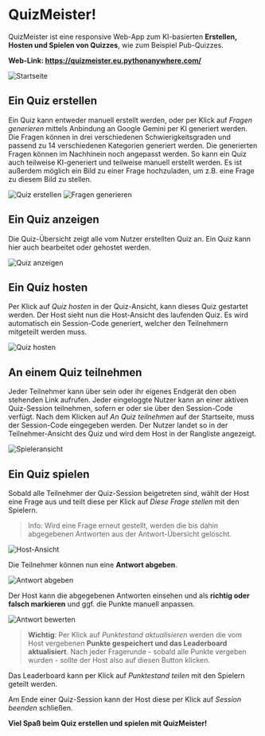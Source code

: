 # QuizMeister!

QuizMeister ist eine responsive Web-App zum KI-basierten **Erstellen, Hosten und Spielen von Quizzes**, wie zum Beispiel Pub-Quizzes.

**Web-Link: https://quizmeister.eu.pythonanywhere.com/**

![Startseite](/docu/home.png)

## Ein Quiz erstellen

Ein Quiz kann entweder manuell erstellt werden, oder per Klick auf _Fragen generieren_ mittels Anbindung an Google Gemini per KI generiert werden. Die Fragen können in drei verschiedenen Schwierigkeitsgraden und passend zu 14 verschiedenen Kategorien generiert werden. Die generierten Fragen können im Nachhinein noch angepasst werden. So kann ein Quiz auch teilweise KI-generiert und teilweise manuell erstellt werden. Es ist außerdem möglich ein Bild zu einer Frage hochzuladen, um z.B. eine Frage zu diesem Bild zu stellen.

![Quiz erstellen](/docu/Quiz_erstellen.png)
![Fragen generieren](/docu/Fragen_generieren.png)

## Ein Quiz anzeigen

Die Quiz-Übersicht zeigt alle vom Nutzer erstellten Quiz an. Ein Quiz kann hier auch bearbeitet oder gehostet werden.

![Quiz anzeigen](/docu/Quiz_anzeigen.png)

## Ein Quiz hosten

Per Klick auf _Quiz hosten_ in der Quiz-Ansicht, kann dieses Quiz gestartet werden. Der Host sieht nun die Host-Ansicht des laufenden Quiz. Es wird automatisch ein Session-Code generiert, welcher den Teilnehmern mitgeteilt werden muss.

![Quiz hosten](/docu/Quiz_hosten.png)

## An einem Quiz teilnehmen

Jeder Teilnehmer kann über sein oder ihr eigenes Endgerät den oben stehenden Link aufrufen. Jeder eingeloggte Nutzer kann an einer aktiven Quiz-Session teilnehmen, sofern er oder sie über den Session-Code verfügt. Nach dem Klicken auf _An Quiz teilnehmen_ auf der Startseite, muss der Session-Code eingegeben werden. Der Nutzer landet so in der Teilnehmer-Ansicht des Quiz und wird dem Host in der Rangliste angezeigt.

![Spieleransicht](/docu/Quiz_spielen_Spieler.png)

## Ein Quiz spielen

Sobald alle Teilnehmer der Quiz-Session beigetreten sind, wählt der Host eine Frage aus und teilt diese per Klick auf _Diese Frage stellen_ mit den Spielern.

> Info: Wird eine Frage erneut gestellt, werden die bis dahin abgegebenen Antworten aus der Antwort-Übersicht gelöscht.

![Host-Ansicht](/docu/Quiz_spielen_Host.png)

Die Teilnehmer können nun eine **Antwort abgeben**.

![Antwort abgeben](/docu/Quiz_spielen_Spieler_2.png)

Der Host kann die abgegebenen Antworten einsehen und als **richtig oder falsch markieren** und ggf. die Punkte manuell anpassen.

![Antwort bewerten](/docu/Quiz_spielen_Host_2.png)

> **Wichtig**: Per Klick auf _Punktestand aktualisieren_ werden die vom Host vergebenen **Punkte gespeichert und das Leaderboard aktualisiert**. Nach jeder Fragerunde - sobald alle Punkte vergeben wurden - sollte der Host also auf diesen Button klicken.

Das Leaderboard kann per Klick auf _Punktestand teilen_ mit den Spielern geteilt werden.

Am Ende einer Quiz-Session kann der Host diese per Klick auf _Session beenden_ schließen.

**Viel Spaß beim Quiz erstellen und spielen mit QuizMeister!**
